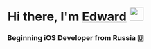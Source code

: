 <h1 align="center">Hi there, I'm <a href="https://daniilshat.ru/" target="_blank">Edward</a> 
<img src="https://github.com/blackcater/blackcater/raw/main/images/Hi.gif" height="32"/></h1>
<h3 align="center"> Beginning iOS Developer from Russia 🇺</h3>
